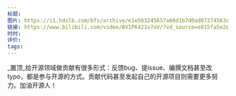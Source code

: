 ```yaml
---
标题: 
图片: https://i1.hdslb.com/bfs/archive/e1e563245657a68d1b7d0ad07274563cdd2a31ed.jpg@518w_290h_1c_!web-video-share-cover.avif
链接: https://www.bilibili.com/video/BV1PK421v7oV/?vd_source=e815fa5e2c428a98163e9d19be40ec58
时时: 
评价: 
tags:
---
```


_置顶_给开源领域做贡献有很多形式：反馈bug、提issue、编撰文档甚至改typo，都是参与开源的方式。贡献代码甚至发起自己的开源项目则需要更多努力。加油开源人！
